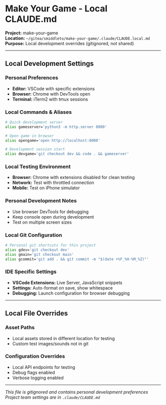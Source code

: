 # Make Your Game - Local CLAUDE.md

**Project:** make-your-game  
**Location:** `~/gitea/smiddleto/make-your-game/.claude/CLAUDE.local.md`  
**Purpose:** Local development overrides (gitignored, not shared)

----

## Local Development Settings

### Personal Preferences

- **Editor:** VSCode with specific extensions
- **Browser:** Chrome with DevTools open
- **Terminal:** iTerm2 with tmux sessions

### Local Commands & Aliases

```bash
# Quick development server
alias gameserver='python3 -m http.server 8000'

# Open game in browser
alias opengame='open http://localhost:8000'

# Development session start
alias devgame='git checkout dev && code . && gameserver'
```

### Local Testing Environment

- **Browser:** Chrome with extensions disabled for clean testing
- **Network:** Test with throttled connection
- **Mobile:** Test on iPhone simulator

### Personal Development Notes

- Use browser DevTools for debugging
- Keep console open during development
- Test on multiple screen sizes

### Local Git Configuration

```bash
# Personal git shortcuts for this project
alias gdev='git checkout dev'
alias gmain='git checkout main'
alias gcommit='git add . && git commit -m "$(date +%F_%H-%M_%Z)"'
```

### IDE Specific Settings

- **VSCode Extensions:** Live Server, JavaScript snippets
- **Settings:** Auto-format on save, show whitespace
- **Debugging:** Launch configuration for browser debugging

----

## Local File Overrides

### Asset Paths

- Local assets stored in different location for testing
- Custom test images/sounds not in git

### Configuration Overrides  

- Local API endpoints for testing
- Debug flags enabled
- Verbose logging enabled

----

*This file is gitignored and contains personal development preferences*
*Project team settings are in `.claude/CLAUDE.md`*

